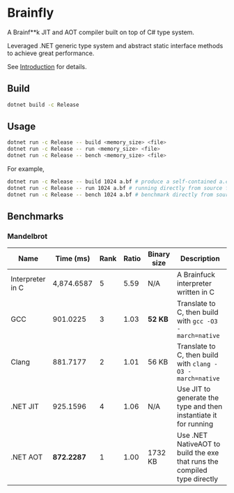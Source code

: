 # Brainfly

A Brainf**k JIT and AOT compiler built on top of C# type system.

Leveraged .NET generic type system and abstract static interface methods to achieve great performance.

See [Introduction](Intro.md) for details.

## Build

```bash
dotnet build -c Release
```

## Usage

```bash
dotnet run -c Release -- build <memory_size> <file>
dotnet run -c Release -- run <memory_size> <file>
dotnet run -c Release -- bench <memory_size> <file>
```

For example,

```bash
dotnet run -c Release -- build 1024 a.bf # produce a self-contained a.cs so that you can run it directly with .NET or build it with .NET NativeAOT
dotnet run -c Release -- run 1024 a.bf # running directly from source file a.bf
dotnet run -c Release -- bench 1024 a.bf # benchmark directly from source file a.bf
```

## Benchmarks

### Mandelbrot

| Name | Time (ms) | Rank | Ratio | Binary size | Description |
| --- | --- | --- | --- | --- | --- |
| Interpreter in C | 4,874.6587 | 5 | 5.59 | N/A | A Brainfuck interpreter written in C |
| GCC | 901.0225 | 3 | 1.03 | **52 KB** | Translate to C, then build with `gcc -O3 -march=native` |
| Clang | 881.7177 | 2 | 1.01 | 56 KB | Translate to C, then build with `clang -O3 -march=native` |
| .NET JIT | 925.1596 | 4 | 1.06 | N/A | Use JIT to generate the type and then instantiate it for running |
| .NET AOT | **872.2287** | 1 | 1.00 | 1732 KB | Use .NET NativeAOT to build the exe that runs the compiled type directly |
